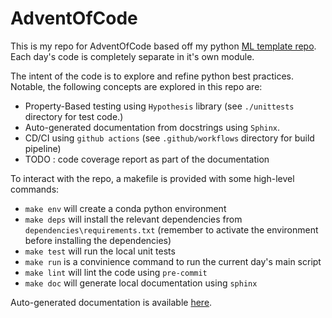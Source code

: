 # AdventOfCode
This is my repo for AdventOfCode based off my python [ML template repo](https://github.com/Philliams/ml_template). Each day's code is completely separate in it's own module.

The intent of the code is to explore and refine python best practices. Notable, the following concepts are explored in this repo are:
* Property-Based testing using `Hypothesis` library (see `./unittests` directory for test code.)
* Auto-generated documentation from docstrings using `Sphinx`.
* CD/CI using `github actions` (see `.github/workflows` directory for build pipeline)
* TODO : code coverage report as part of the documentation

To interact with the repo, a makefile is provided with some high-level commands:
* `make env` will create a conda python environment
* `make deps` will install the relevant dependencies from `dependencies\requirements.txt` (remember to activate the environment before installing the dependencies)
* `make test` will run the local unit tests
* `make run` is a convinience command to run the current day's main script
* `make lint` will lint the code using `pre-commit`
* `make doc` will generate local documentation using `sphinx`

Auto-generated documentation is available [here](https://philliams.github.io/AdventOfCode/).